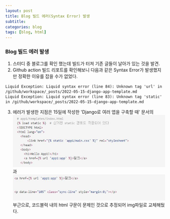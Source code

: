 ```yaml
---
layout: post
title: Blog 빌드 에러(Syntax Error) 발생
subtitle: 
categories: blog
tags: [blog, html]
---
```


### Blog 빌드 에러 발생
1. 스터디 중 블로그를 확인 했는데 빌드가 터져 기존 글들이 날아가 있는 것을 발견.
2. Github action 빌드 리포트를 확인해보니 다음과 같은 Syntax Error가 발생했지만 정확한 이유를 잡을 수가 없었다.
```
Liquid Exception: Liquid syntax error (line 84): Unknown tag 'url' in /github/workspace/_posts/2022-05-15-django-app-template.md
Liquid Exception: Liquid syntax error (line 83): Unknown tag 'static' in /github/workspace/_posts/2022-05-15-django-app-template.md
```
3. 에러가 발생한 지점은 15일에 작성한 'Django로 여러 앱을 구축할 때' 문서의 ![html1](/img/template-html1.JPG)과 ![html2](/img/template-html2.JPG) 부근으로, 코드블럭 내의 html 구문이 문제인 것으로 추정되어 img파일로 교체해뒀다.
